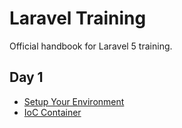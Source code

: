 # Laravel Training

Official handbook for Laravel 5 training.

## Day 1

* [Setup Your Environment](setup.md)
* [IoC Container](ioc_container.md)